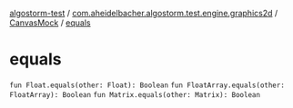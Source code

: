 [algostorm-test](../../index.md) / [com.aheidelbacher.algostorm.test.engine.graphics2d](../index.md) / [CanvasMock](index.md) / [equals](.)

# equals

`fun Float.equals(other: Float): Boolean`
`fun FloatArray.equals(other: FloatArray): Boolean`
`fun Matrix.equals(other: Matrix): Boolean`